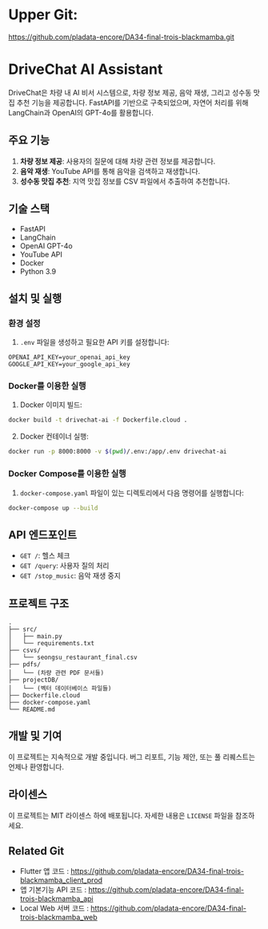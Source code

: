 # Upper Git: 
https://github.com/pladata-encore/DA34-final-trois-blackmamba.git
# DriveChat AI Assistant

DriveChat은 차량 내 AI 비서 시스템으로, 차량 정보 제공, 음악 재생, 그리고 성수동 맛집 추천 기능을 제공합니다. FastAPI를 기반으로 구축되었으며, 자연어 처리를 위해 LangChain과 OpenAI의 GPT-4o를 활용합니다.

## 주요 기능

1. **차량 정보 제공**: 사용자의 질문에 대해 차량 관련 정보를 제공합니다.
2. **음악 재생**: YouTube API를 통해 음악을 검색하고 재생합니다.
3. **성수동 맛집 추천**: 지역 맛집 정보를 CSV 파일에서 추출하여 추천합니다.

## 기술 스택

- FastAPI
- LangChain
- OpenAI GPT-4o
- YouTube API
- Docker
- Python 3.9

## 설치 및 실행

### 환경 설정

1. `.env` 파일을 생성하고 필요한 API 키를 설정합니다:

```
OPENAI_API_KEY=your_openai_api_key
GOOGLE_API_KEY=your_google_api_key
```

### Docker를 이용한 실행

1. Docker 이미지 빌드:

```bash
docker build -t drivechat-ai -f Dockerfile.cloud .
```

2. Docker 컨테이너 실행:

```bash
docker run -p 8000:8000 -v $(pwd)/.env:/app/.env drivechat-ai
```

### Docker Compose를 이용한 실행

1. `docker-compose.yaml` 파일이 있는 디렉토리에서 다음 명령어를 실행합니다:

```bash
docker-compose up --build
```

## API 엔드포인트

- `GET /`: 헬스 체크
- `GET /query`: 사용자 질의 처리
- `GET /stop_music`: 음악 재생 중지

## 프로젝트 구조

```
.
├── src/
│   ├── main.py
│   └── requirements.txt
├── csvs/
│   └── seongsu_restaurant_final.csv
├── pdfs/
│   └── (차량 관련 PDF 문서들)
├── projectDB/
│   └── (벡터 데이터베이스 파일들)
├── Dockerfile.cloud
├── docker-compose.yaml
└── README.md
```

## 개발 및 기여

이 프로젝트는 지속적으로 개발 중입니다. 버그 리포트, 기능 제안, 또는 풀 리퀘스트는 언제나 환영합니다.

## 라이센스

이 프로젝트는 MIT 라이센스 하에 배포됩니다. 자세한 내용은 `LICENSE` 파일을 참조하세요.

## Related Git
- Flutter 앱 코드 : https://github.com/pladata-encore/DA34-final-trois-blackmamba_client_prod
- 앱 기본기능 API 코드 : https://github.com/pladata-encore/DA34-final-trois-blackmamba_api
- Local Web 서버 코드 : https://github.com/pladata-encore/DA34-final-trois-blackmamba_web
